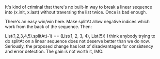 It's kind of criminal that there's no built-in way to break a linear sequence into (x.init, x.last) without traversing the list twice.  Once is bad enough.

There's an easy win/win here.  Make splitAt allow negative indices which work from the back of the sequence.  Then:

List(1,2,3,4,5).splitAt(-1) == (List(1, 2, 3, 4), List(5))
I think anybody trying to do splitAt on a linear sequence does not deserve better than we do now. Seriously, the proposed change has lost of disadvantages for consistency and error detection. The gain is not worth it, IMO. 

